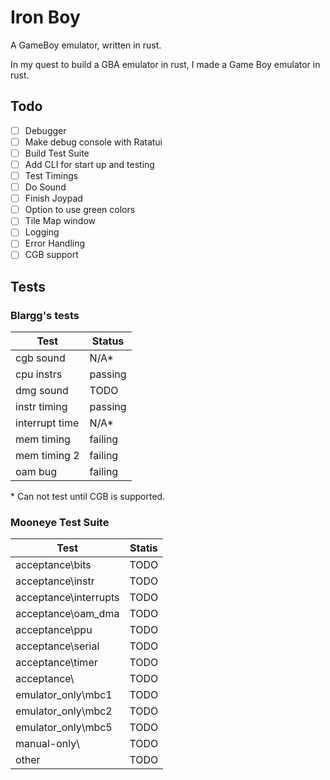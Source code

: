 # Iron Boy

A GameBoy emulator, written in rust.

In my quest to build a GBA emulator in rust, I made a Game Boy emulator in rust.

## Todo

- [ ] Debugger
- [ ] Make debug console with Ratatui
- [ ] Build Test Suite
- [ ] Add CLI for start up and testing
- [ ] Test Timings
- [ ] Do Sound
- [ ] Finish Joypad
- [ ] Option to use green colors
- [ ] Tile Map window
- [ ] Logging
- [ ] Error Handling
- [ ] CGB support

## Tests

### Blargg's tests

| Test           | Status  |
| -------------- | ------- |
| cgb sound      | N/A\*   |
| cpu instrs     | passing |
| dmg sound      | TODO    |
| instr timing   | passing |
| interrupt time | N/A\*   |
| mem timing     | failing |
| mem timing 2   | failing |
| oam bug        | failing |

\* Can not test until CGB is supported.

### Mooneye Test Suite

| Test                  | Statis |
| --------------------- | ------ |
| acceptance\bits       | TODO   |
| acceptance\instr      | TODO   |
| acceptance\interrupts | TODO   |
| acceptance\oam_dma    | TODO   |
| acceptance\ppu        | TODO   |
| acceptance\serial     | TODO   |
| acceptance\timer      | TODO   |
| acceptance\           | TODO   |
| emulator_only\mbc1    | TODO   |
| emulator_only\mbc2    | TODO   |
| emulator_only\mbc5    | TODO   |
| manual-only\          | TODO   |
| other                 | TODO   |
